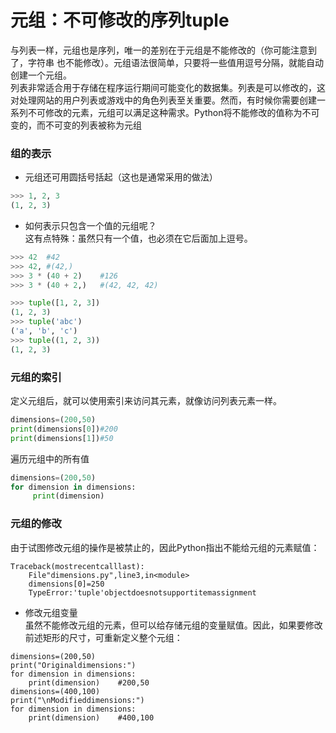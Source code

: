 # 元组：不可修改的序列tuple
与列表一样，元组也是序列，唯一的差别在于元组是不能修改的（你可能注意到了，字符串
也不能修改）。元组语法很简单，只要将一些值用逗号分隔，就能自动创建一个元组。    
列表非常适合用于存储在程序运行期间可能变化的数据集。列表是可以修改的，这对处理网站的用户列表或游戏中的角色列表至关重要。然而，有时候你需要创建一系列不可修改的元素，元组可以满足这种需求。Python将不能修改的值称为不可变的，而不可变的列表被称为元组  


### 组的表示
* 元组还可用圆括号括起（这也是通常采用的做法）
```py
>>> 1, 2, 3
(1, 2, 3)
```
* 如何表示只包含一个值的元组呢？  
这有点特殊：虽然只有一个值，也必须在它后面加上逗号。   
```py
>>> 42  #42
>>> 42, #(42,) 
>>> 3 * (40 + 2)    #126
>>> 3 * (40 + 2,)   #(42, 42, 42)
```

```py
>>> tuple([1, 2, 3])
(1, 2, 3)
>>> tuple('abc')
('a', 'b', 'c')
>>> tuple((1, 2, 3))
(1, 2, 3)
```


### 元组的索引
定义元组后，就可以使用索引来访问其元素，就像访问列表元素一样。
```python
dimensions=(200,50)
print(dimensions[0])#200
print(dimensions[1])#50
```
遍历元组中的所有值
```python
dimensions=(200,50)
for dimension in dimensions:
     print(dimension)
```


### 元组的修改
由于试图修改元组的操作是被禁止的，因此Python指出不能给元组的元素赋值：
```
Traceback(mostrecentcalllast):
    File"dimensions.py",line3,in<module>
    dimensions[0]=250
    TypeError:'tuple'objectdoesnotsupportitemassignment
```
* 修改元组变量  
虽然不能修改元组的元素，但可以给存储元组的变量赋值。因此，如果要修改前述矩形的尺寸，可重新定义整个元组：  
```
dimensions=(200,50)
print("Originaldimensions:")
for dimension in dimensions:
    print(dimension)    #200,50
dimensions=(400,100)
print("\nModifieddimensions:")
for dimension in dimensions:
    print(dimension)    #400,100
```
